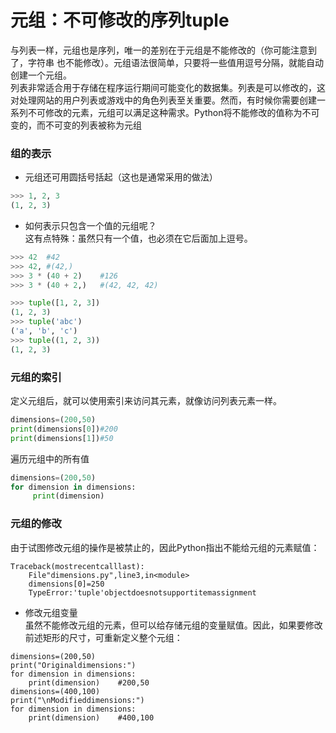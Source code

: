 # 元组：不可修改的序列tuple
与列表一样，元组也是序列，唯一的差别在于元组是不能修改的（你可能注意到了，字符串
也不能修改）。元组语法很简单，只要将一些值用逗号分隔，就能自动创建一个元组。    
列表非常适合用于存储在程序运行期间可能变化的数据集。列表是可以修改的，这对处理网站的用户列表或游戏中的角色列表至关重要。然而，有时候你需要创建一系列不可修改的元素，元组可以满足这种需求。Python将不能修改的值称为不可变的，而不可变的列表被称为元组  


### 组的表示
* 元组还可用圆括号括起（这也是通常采用的做法）
```py
>>> 1, 2, 3
(1, 2, 3)
```
* 如何表示只包含一个值的元组呢？  
这有点特殊：虽然只有一个值，也必须在它后面加上逗号。   
```py
>>> 42  #42
>>> 42, #(42,) 
>>> 3 * (40 + 2)    #126
>>> 3 * (40 + 2,)   #(42, 42, 42)
```

```py
>>> tuple([1, 2, 3])
(1, 2, 3)
>>> tuple('abc')
('a', 'b', 'c')
>>> tuple((1, 2, 3))
(1, 2, 3)
```


### 元组的索引
定义元组后，就可以使用索引来访问其元素，就像访问列表元素一样。
```python
dimensions=(200,50)
print(dimensions[0])#200
print(dimensions[1])#50
```
遍历元组中的所有值
```python
dimensions=(200,50)
for dimension in dimensions:
     print(dimension)
```


### 元组的修改
由于试图修改元组的操作是被禁止的，因此Python指出不能给元组的元素赋值：
```
Traceback(mostrecentcalllast):
    File"dimensions.py",line3,in<module>
    dimensions[0]=250
    TypeError:'tuple'objectdoesnotsupportitemassignment
```
* 修改元组变量  
虽然不能修改元组的元素，但可以给存储元组的变量赋值。因此，如果要修改前述矩形的尺寸，可重新定义整个元组：  
```
dimensions=(200,50)
print("Originaldimensions:")
for dimension in dimensions:
    print(dimension)    #200,50
dimensions=(400,100)
print("\nModifieddimensions:")
for dimension in dimensions:
    print(dimension)    #400,100
```
